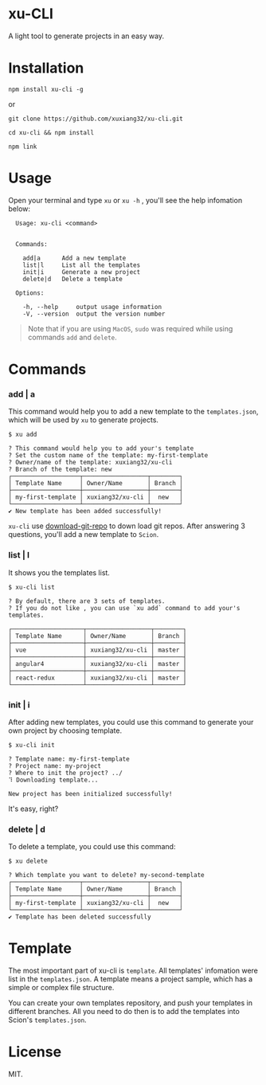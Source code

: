 # xu-CLI
A light tool to generate projects in an easy way.

# Installation
```
npm install xu-cli -g
```
or
```
git clone https://github.com/xuxiang32/xu-cli.git

cd xu-cli && npm install

npm link
```

# Usage
Open your terminal and type `xu` or `xu -h` , you'll see the help infomation below:
```
  Usage: xu-cli <command>


  Commands:

    add|a      Add a new template
    list|l     List all the templates
    init|i     Generate a new project
    delete|d   Delete a template

  Options:

    -h, --help     output usage information
    -V, --version  output the version number
```

> Note that if you are using `MacOS`, `sudo` was required while using commands `add` and `delete`.

# Commands
### add | a
This command would help you to add a new template to the `templates.json`, which will be used by `xu` to generate projects.
```
$ xu add

? This command would help you to add your's template
? Set the custom name of the template: my-first-template
? Owner/name of the template: xuxiang32/xu-cli
? Branch of the template: new
┌───────────────────┬──────────────────┬────────┐
│ Template Name     │ Owner/Name       │ Branch │
├───────────────────┼──────────────────┼────────┤
│ my-first-template │ xuxiang32/xu-cli │  new   │
└───────────────────┴──────────────────┴────────┘
✔ New template has been added successfully!
```
`xu-cli` use [download-git-repo](https://github.com/flipxfx/download-git-repo) to down load git repos. After answering 3 questions, you'll add a new template to `Scion`.

### list | l
It shows you the templates list.
```
$ xu-cli list

? By default, there are 3 sets of templates.
? If you do not like , you can use `xu add` command to add your's templates.

┌────────────────────┬──────────────────┬────────┐
│ Template Name      │ Owner/Name       │ Branch │
├────────────────────┼──────────────────┼────────┤
│ vue                │ xuxiang32/xu-cli │ master │
├────────────────────┼──────────────────┼────────┤
│ angular4           │ xuxiang32/xu-cli │ master │
├────────────────────┼──────────────────┼────────┤
│ react-redux        │ xuxiang32/xu-cli │ master │
└────────────────────┴──────────────────┴────────┘

```

### init | i
After adding new templates, you could use this command to generate your own project by choosing template.
```
$ xu-cli init

? Template name: my-first-template
? Project name: my-project
? Where to init the project? ../
⠹ Downloading template...

New project has been initialized successfully!
```

It's easy, right?

### delete | d
To delete a template, you could use this command:
```
$ xu delete

? Which template you want to delete? my-second-template
┌───────────────────┬──────────────────┬────────┐
│ Template Name     │ Owner/Name       │ Branch │
├───────────────────┼──────────────────┼────────┤
│ my-first-template │ xuxiang32/xu-cli │  new   │
└───────────────────┴──────────────────┴────────┘
✔ Template has been deleted successfully
```

# Template
The most important part of xu-cli is `template`. All templates' infomation were list in the `templates.json`.
A template means a project sample, which has a simple or complex file structure.

You can create your own templates repository, and push your templates in different branches. All you need to do then is to add the templates into Scion's `templates.json`.

# License
MIT.